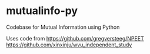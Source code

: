 # mutualinfo-py
Codebase for Mutual Information using Python

Uses code from 
https://github.com/gregversteeg/NPEET
https://github.com/xinxinju/wvu_independent_study


